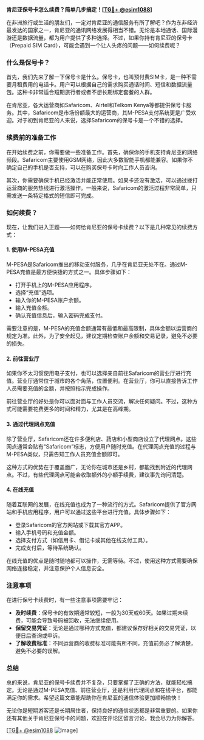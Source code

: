 **肯尼亚保号卡怎么续费？简单几步搞定！[[TG💪+ @esim1088](https://t.me/s/esim1088)]**

在非洲旅行或生活的朋友们，一定对肯尼亚的通信服务有所了解吧？作为东非经济最发达的国家之一，肯尼亚的通讯网络发展得相当不错。无论是本地通话、国际漫游还是数据流量，都为用户提供了多种选择。不过，如果你持有肯尼亚的保号卡（Prepaid SIM Card），可能会遇到一个让人头疼的问题——如何续费呢？

### 什么是保号卡？

首先，我们先来了解一下保号卡是什么。保号卡，也叫预付费SIM卡，是一种不需要月租费用的电话卡。用户可以根据自己的需求购买通话时间、短信和数据流量包。这种卡非常适合短期旅行者或者不想长期绑定套餐的人群。

在肯尼亚，各大运营商如Safaricom、Airtel和Telkom Kenya等都提供保号卡服务。其中，Safaricom是市场份额最大的运营商，其M-PESA支付系统更是广受欢迎。对于初到肯尼亚的人来说，选择Safaricom的保号卡是一个不错的选择。

### 续费前的准备工作

在开始续费之前，你需要做一些准备工作。首先，确保你的手机支持肯尼亚的网络频段。Safaricom主要使用GSM网络，因此大多数智能手机都能兼容。如果你不确定自己的手机是否支持，可以在购买保号卡时向工作人员咨询。

其次，你需要确保手机已经激活并能正常使用。如果卡还没有激活，可以通过拨打运营商的服务热线进行激活操作。一般来说，Safaricom的激活过程非常简单，只需发送一条特定格式的短信即可完成。

### 如何续费？

现在，让我们进入正题——如何给肯尼亚的保号卡续费？以下是几种常见的续费方式：

#### 1. 使用M-PESA充值

M-PESA是Safaricom推出的移动支付服务，几乎在肯尼亚无处不在。通过M-PESA充值是最方便快捷的方式之一。具体步骤如下：

- 打开手机上的M-PESA应用程序。
- 选择“充值”选项。
- 输入你的M-PESA账户余额。
- 输入充值金额。
- 确认充值信息后，输入密码完成支付。

需要注意的是，M-PESA的充值金额通常有最低和最高限制，具体金额以运营商的规定为准。此外，为了安全起见，建议定期检查账户余额和交易记录，避免不必要的损失。

#### 2. 前往营业厅

如果你不太习惯使用电子支付，也可以选择亲自前往Safaricom的营业厅进行充值。营业厅通常位于城市的各个角落，位置便利。在营业厅，你可以直接告诉工作人员需要充值的金额，并按照指示完成操作。

前往营业厅的好处是你可以面对面与工作人员交流，解决任何疑问。不过，这种方式可能需要花费更多的时间和精力，尤其是在高峰期。

#### 3. 通过代理网点充值

除了营业厅，Safaricom还在许多便利店、药店和小型商店设立了代理网点。这些网点通常会贴有“Safaricom”标志，方便用户随时充值。在代理网点充值的过程与M-PESA类似，只需告知工作人员充值金额即可。

这种方式的优势在于覆盖面广，无论你在城市还是乡村，都能找到附近的代理网点。不过，有些代理网点可能会收取额外的小额手续费，建议事先询问清楚。

#### 4. 在线充值

随着互联网的发展，在线充值也成为了一种流行的方式。Safaricom提供了官方网站和手机应用程序，用户可以通过这些平台进行充值。具体步骤如下：

- 登录Safaricom的官方网站或下载其官方APP。
- 输入手机号码和充值金额。
- 选择支付方式（如信用卡、借记卡或其他在线支付工具）。
- 完成支付后，等待系统确认。

在线充值的优点是随时随地都可以操作，无需等待。不过，使用这种方式需要确保网络连接稳定，并注意保护个人信息安全。

### 注意事项

在进行保号卡续费时，有一些注意事项需要牢记：

- **及时续费**：保号卡的有效期通常较短，一般为30天或60天。如果过期未续费，可能会导致号码被回收，无法继续使用。
- **保留交易凭证**：无论是通过哪种方式充值，都建议保存好相关的交易凭证，以便日后查询或申诉。
- **了解收费标准**：不同运营商的收费标准可能有所不同，充值前务必了解清楚，避免不必要的误解。

### 总结

总的来说，肯尼亚的保号卡续费并不复杂，只要掌握了正确的方法，就能轻松搞定。无论是通过M-PESA充值、前往营业厅，还是利用代理网点和在线平台，都能满足你的需求。希望这篇文章能帮助你在肯尼亚的通信体验更加顺畅愉快！

无论你是短期游客还是长期居住者，保持良好的通信状态都是非常重要的。如果你还有其他关于肯尼亚保号卡的问题，欢迎在评论区留言讨论，我会尽力为你解答。

[[TG💪+ @esim1088](https://t.me/s/esim1088) ![Image](https://i.postimg.cc/4NQfJmqS/Snipaste-2025-05-13-00-14-12.png)]